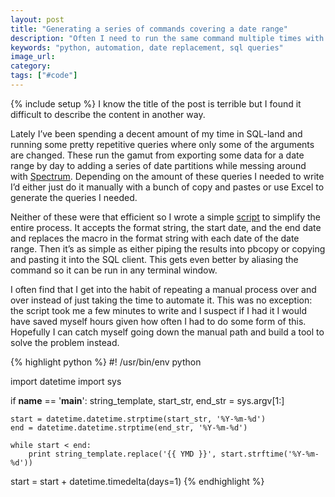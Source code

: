```yaml
---
layout: post
title: "Generating a series of commands covering a date range"
description: "Often I need to run the same command multiple times with a different date argument. I wrote a simple script to help automate this."
keywords: "python, automation, date replacement, sql queries"
image_url:
category:
tags: ["#code"]
---
```

{% include setup %}
I know the title of the post is terrible but I found it difficult to describe the content in another way.

Lately I’ve been spending a decent amount of my time in SQL-land and running some pretty repetitive queries where only some of the arguments are changed. These run the gamut from exporting some data for a date range by day to adding a series of date partitions while messing around with [Spectrum](http://docs.aws.amazon.com/redshift/latest/dg/c-spectrum-external-tables.html). Depending on the amount of these queries I needed to write I’d either just do it manually with a bunch of copy and pastes or use Excel to generate the queries I needed.

Neither of these were that efficient so I wrote a simple [script](https://github.com/dangoldin/python-tools/blob/master/date_replace.py) to simplify the entire process. It accepts the format string, the start date, and the end date and replaces the macro in the format string with each date of the date range. Then it’s as simple as either piping the results into pbcopy or copying and pasting it into the SQL client. This gets even better by aliasing the command so it can be run in any terminal window.

I often find that I get into the habit of repeating a manual process over and over instead of just taking the time to automate it. This was no exception: the script took me a few minutes to write and I suspect if I had it I would have saved myself hours given how often I had to do some form of this. Hopefully I can catch myself going down the manual path and build a tool to solve the problem instead.

{% highlight python %}
#! /usr/bin/env python

import datetime
import sys

if __name__ == '__main__':
    string_template, start_str, end_str = sys.argv[1:]

    start = datetime.datetime.strptime(start_str, '%Y-%m-%d')
    end = datetime.datetime.strptime(end_str, '%Y-%m-%d')

    while start < end:
        print string_template.replace('{{ YMD }}', start.strftime('%Y-%m-%d'))
start = start + datetime.timedelta(days=1)
{% endhighlight %}
